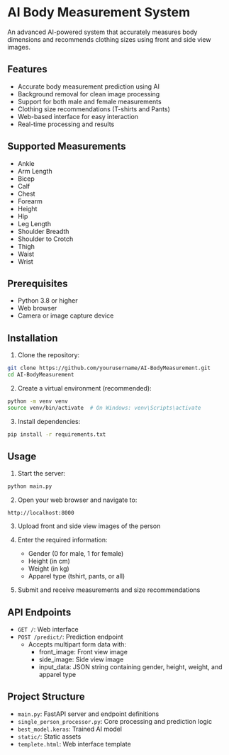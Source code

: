 # AI Body Measurement System

An advanced AI-powered system that accurately measures body dimensions and recommends clothing sizes using front and side view images.

## Features

- Accurate body measurement prediction using AI
- Background removal for clean image processing
- Support for both male and female measurements
- Clothing size recommendations (T-shirts and Pants)
- Web-based interface for easy interaction
- Real-time processing and results

## Supported Measurements

- Ankle
- Arm Length
- Bicep
- Calf
- Chest
- Forearm
- Height
- Hip
- Leg Length
- Shoulder Breadth
- Shoulder to Crotch
- Thigh
- Waist
- Wrist

## Prerequisites

- Python 3.8 or higher
- Web browser
- Camera or image capture device

## Installation

1. Clone the repository:
```bash
git clone https://github.com/yourusername/AI-BodyMeasurement.git
cd AI-BodyMeasurement
```

2. Create a virtual environment (recommended):
```bash
python -m venv venv
source venv/bin/activate  # On Windows: venv\Scripts\activate
```

3. Install dependencies:
```bash
pip install -r requirements.txt
```

## Usage

1. Start the server:
```bash
python main.py
```

2. Open your web browser and navigate to:
```
http://localhost:8000
```

3. Upload front and side view images of the person
4. Enter the required information:
   - Gender (0 for male, 1 for female)
   - Height (in cm)
   - Weight (in kg)
   - Apparel type (tshirt, pants, or all)

5. Submit and receive measurements and size recommendations

## API Endpoints

- `GET /`: Web interface
- `POST /predict/`: Prediction endpoint
  - Accepts multipart form data with:
    - front_image: Front view image
    - side_image: Side view image
    - input_data: JSON string containing gender, height, weight, and apparel type

## Project Structure

- `main.py`: FastAPI server and endpoint definitions
- `single_person_processor.py`: Core processing and prediction logic
- `best_model.keras`: Trained AI model
- `static/`: Static assets
- `templete.html`: Web interface template

